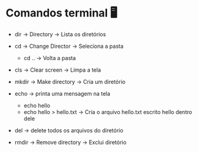 # Comandos terminal :desktop_computer:

- dir → Directory → Lista os diretórios

- cd  → Change Director → Seleciona a pasta

  - cd .. → Volta a pasta

- cls → Clear screen → Limpa a tela

- mkdir → Make directory → Cria um diretório

- echo → printa uma mensagem na tela

  - echo hello
  - echo hello > hello.txt → Cria o arquivo hello.txt escrito hello dentro dele

- del → delete todos os arquivos do diretório

- rmdir → Remove directory → Exclui diretório

  